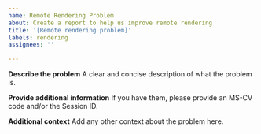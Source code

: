```yaml
---
name: Remote Rendering Problem
about: Create a report to help us improve remote rendering
title: '[Remote rendering problem]'
labels: rendering
assignees: ''

---
```


**Describe the problem**
A clear and concise description of what the problem is.

**Provide additional information**
If you have them, please provide an MS-CV code and/or the Session ID.

**Additional context**
Add any other context about the problem here.
